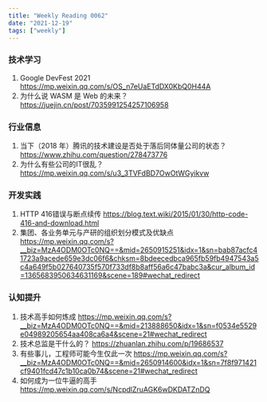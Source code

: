 ```yaml
---
title: "Weekly Reading 0062"
date: "2021-12-19"
tags: ["weekly"]
---
```


### 技术学习
1. Google DevFest 2021 https://mp.weixin.qq.com/s/OS_n7eUaETdDX0KbQ0H44A
2. 为什么说 WASM 是 Web 的未来？ https://juejin.cn/post/7035991254257106958

### 行业信息
1. 当下（2018 年）腾讯的技术建设是否处于落后同体量公司的状态？ https://www.zhihu.com/question/278473776
2. 为什么有些公司的IT很乱？ https://mp.weixin.qq.com/s/u3_3TVFdBD7OwOtWGyikvw

### 开发实践
1. HTTP 416错误与断点续传 https://blog.text.wiki/2015/01/30/http-code-416-and-download.html
2. 集团、各业务单元与产研的组织划分模式及优缺点 https://mp.weixin.qq.com/s?__biz=MzA4ODM0OTc0NQ==&mid=2650915251&idx=1&sn=bab87acfc41723a9acede659e3dc06f6&chksm=8bdeecedbca965fb59fb4947543a5c4a649f5b027640735f570f733df8b8aff56a6c47babc3a&cur_album_id=1365683950634631169&scene=189#wechat_redirect


### 认知提升
1. 技术高手如何炼成 https://mp.weixin.qq.com/s?__biz=MzA4ODM0OTc0NQ==&mid=213888650&idx=1&sn=f0534e5529e04989205654aa408ca6a4&scene=21#wechat_redirect
2. 技术总监是干什么的？ https://zhuanlan.zhihu.com/p/19686537
3. 有些事儿，工程师可能今生仅此一次 https://mp.weixin.qq.com/s?__biz=MzA4ODM0OTc0NQ==&mid=2650914600&idx=1&sn=7f8f971421cf9401fcd47c1b10ca0b74&scene=21#wechat_redirect
4. 如何成为一位牛逼的高手 https://mp.weixin.qq.com/s/NcpdlZruAGK6wDKDATZnDQ
